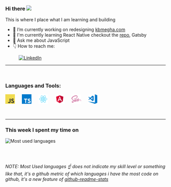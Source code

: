 ### Hi there <img src="https://media.giphy.com/media/hvRJCLFzcasrR4ia7z/giphy.gif" width="25px">

This is where I place what I am learning and building

- :hammer: I’m currently working on redesigning [kbmegha.com](https://kbmegha.com/portfolio)
- :seedling: I'm currently learning React Native checkout the [repo](https://github.com/meghabalaraju/mobile-flashcards), Gatsby
- :speech_balloon: Ask me about JavaScript
- :point_down: How to reach me:
  <br/>

&emsp;&emsp;&emsp;<a href=""><img alt="LinkedIn" src="https://img.shields.io/badge/LinkedIn-blue?style=for-the-badge&logo=linkedin"/></a>

<hr>
<br/>

### Languages and Tools:

<code><img height="30" src="https://raw.githubusercontent.com/github/explore/80688e429a7d4ef2fca1e82350fe8e3517d3494d/topics/javascript/javascript.png"></code> &emsp;
<code><img height="30" src="https://raw.githubusercontent.com/github/explore/80688e429a7d4ef2fca1e82350fe8e3517d3494d/topics/typescript/typescript.png"></code> &emsp;
<code><img height="30" src="https://raw.githubusercontent.com/github/explore/80688e429a7d4ef2fca1e82350fe8e3517d3494d/topics/react/react.png"></code> &emsp;
<code><img height="30" src="https://raw.githubusercontent.com/github/explore/80688e429a7d4ef2fca1e82350fe8e3517d3494d/topics/angular/angular.png"></code> &emsp;
<code><img height="30" src="https://raw.githubusercontent.com/github/explore/80688e429a7d4ef2fca1e82350fe8e3517d3494d/topics/sass/sass.png"></code> &emsp;
<code><img height="30" src="https://raw.githubusercontent.com/github/explore/80688e429a7d4ef2fca1e82350fe8e3517d3494d/topics/visual-studio-code/visual-studio-code.png" /></code>

<br/>
<hr>

### This week I spent my time on

![Most used languages](https://github-readme-stats.vercel.app/api/top-langs/?username=meghabalaraju&layout=compact&theme=radical)

<br/>
<br/>

_NOTE: Most Used languages :point_up: does not indicate my skill level or something like that, it's a github metric of which languages i have the most code on github, it's a new feature of [github-readme-stats](https://github.com/anuraghazra/github-readme-stats)_
